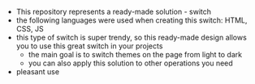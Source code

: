 - This repository represents a ready-made solution - switch
- the following languages ​​were used when creating this switch: HTML, CSS, JS
- this type of switch is super trendy, so this ready-made design allows you to
  use this great switch in your projects
  - the main goal is to switch themes on the page from light to dark
  - you can also apply this solution to other operations you need
- pleasant use

